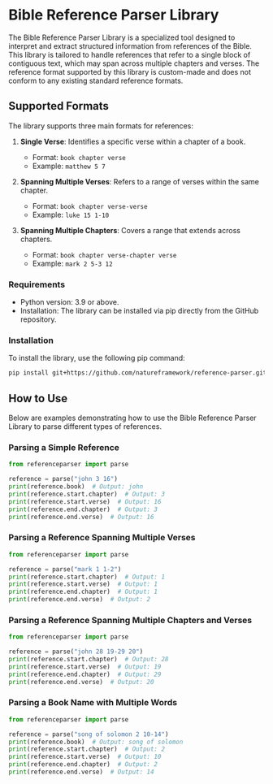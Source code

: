 # Bible Reference Parser Library

The Bible Reference Parser Library is a specialized tool designed to interpret and extract structured information from references of the Bible. This library is tailored to handle references that refer to a single block of contiguous text, which may span across multiple chapters and verses. The reference format supported by this library is custom-made and does not conform to any existing standard reference formats.

## Supported Formats

The library supports three main formats for references:

1. **Single Verse**: Identifies a specific verse within a chapter of a book.
   - Format: `book chapter verse`
   - Example: `matthew 5 7`

2. **Spanning Multiple Verses**: Refers to a range of verses within the same chapter.
   - Format: `book chapter verse-verse`
   - Example: `luke 15 1-10`

3. **Spanning Multiple Chapters**: Covers a range that extends across chapters.
   - Format: `book chapter verse-chapter verse`
   - Example: `mark 2 5-3 12`

### Requirements

- Python version: 3.9 or above.
- Installation: The library can be installed via pip directly from the GitHub repository.

### Installation

To install the library, use the following pip command:

```sh
pip install git+https://github.com/natureframework/reference-parser.git
```

## How to Use

Below are examples demonstrating how to use the Bible Reference Parser Library to parse different types of references.

### Parsing a Simple Reference

```python
from referenceparser import parse

reference = parse("john 3 16")
print(reference.book)  # Output: john
print(reference.start.chapter)  # Output: 3
print(reference.start.verse)  # Output: 16
print(reference.end.chapter)  # Output: 3
print(reference.end.verse)  # Output: 16
```

### Parsing a Reference Spanning Multiple Verses

```python
from referenceparser import parse

reference = parse("mark 1 1-2")
print(reference.start.chapter)  # Output: 1
print(reference.start.verse)  # Output: 1
print(reference.end.chapter)  # Output: 1
print(reference.end.verse)  # Output: 2
```

### Parsing a Reference Spanning Multiple Chapters and Verses

```python
from referenceparser import parse

reference = parse("john 28 19-29 20")
print(reference.start.chapter)  # Output: 28
print(reference.start.verse)  # Output: 19
print(reference.end.chapter)  # Output: 29
print(reference.end.verse)  # Output: 20
```

### Parsing a Book Name with Multiple Words

```python
from referenceparser import parse

reference = parse("song of solomon 2 10-14")
print(reference.book)  # Output: song of solomon
print(reference.start.chapter)  # Output: 2
print(reference.start.verse)  # Output: 10
print(reference.end.chapter)  # Output: 2
print(reference.end.verse)  # Output: 14
```
